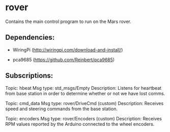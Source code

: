 # rover
Contains the main control program to run on the Mars rover.

## Dependencies:

- WiringPi (http://wiringpi.com/download-and-install/)

- pca9685 (https://github.com/Reinbert/pca9685)

## Subscriptions:

Topic:       hbeat
Msg type:    std_msgs/Empty
Description: Listens for heartbeat from base station in order to determine whether or not we have lost comms.

Topic:       cmd_data
Msg type:    rover/DriveCmd (custom)
Description: Receives speed and steering commands from the base station.

Topic:       encoders
Msg type:    rover/Encoders (custom)
Description: Receives RPM values reported by the Arduino connected to the wheel encoders.
